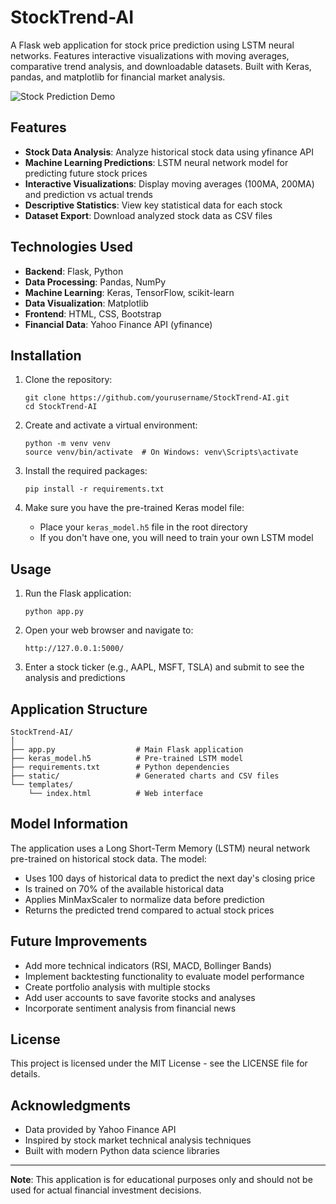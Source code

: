 # StockTrend-AI

A Flask web application for stock price prediction using LSTM neural networks. Features interactive visualizations with moving averages, comparative trend analysis, and downloadable datasets. Built with Keras, pandas, and matplotlib for financial market analysis.

![Stock Prediction Demo]([https://raw.githubusercontent.com/username/StockTrend-AI/main/screenshots/demo.png](https://github.com/AdarshXKumAR/StockTrend-AI/blob/main/demo.png))

## Features

- **Stock Data Analysis**: Analyze historical stock data using yfinance API
- **Machine Learning Predictions**: LSTM neural network model for predicting future stock prices
- **Interactive Visualizations**: Display moving averages (100MA, 200MA) and prediction vs actual trends
- **Descriptive Statistics**: View key statistical data for each stock
- **Dataset Export**: Download analyzed stock data as CSV files

## Technologies Used

- **Backend**: Flask, Python
- **Data Processing**: Pandas, NumPy
- **Machine Learning**: Keras, TensorFlow, scikit-learn
- **Data Visualization**: Matplotlib
- **Frontend**: HTML, CSS, Bootstrap
- **Financial Data**: Yahoo Finance API (yfinance)

## Installation

1. Clone the repository:
   ```
   git clone https://github.com/yourusername/StockTrend-AI.git
   cd StockTrend-AI
   ```

2. Create and activate a virtual environment:
   ```
   python -m venv venv
   source venv/bin/activate  # On Windows: venv\Scripts\activate
   ```

3. Install the required packages:
   ```
   pip install -r requirements.txt
   ```

4. Make sure you have the pre-trained Keras model file:
   - Place your `keras_model.h5` file in the root directory
   - If you don't have one, you will need to train your own LSTM model

## Usage

1. Run the Flask application:
   ```
   python app.py
   ```

2. Open your web browser and navigate to:
   ```
   http://127.0.0.1:5000/
   ```

3. Enter a stock ticker (e.g., AAPL, MSFT, TSLA) and submit to see the analysis and predictions

## Application Structure

```
StockTrend-AI/
│
├── app.py                  # Main Flask application
├── keras_model.h5          # Pre-trained LSTM model
├── requirements.txt        # Python dependencies
├── static/                 # Generated charts and CSV files
└── templates/
    └── index.html          # Web interface
```

## Model Information

The application uses a Long Short-Term Memory (LSTM) neural network pre-trained on historical stock data. The model:

- Uses 100 days of historical data to predict the next day's closing price
- Is trained on 70% of the available historical data
- Applies MinMaxScaler to normalize data before prediction
- Returns the predicted trend compared to actual stock prices

## Future Improvements

- Add more technical indicators (RSI, MACD, Bollinger Bands)
- Implement backtesting functionality to evaluate model performance
- Create portfolio analysis with multiple stocks
- Add user accounts to save favorite stocks and analyses
- Incorporate sentiment analysis from financial news

## License

This project is licensed under the MIT License - see the LICENSE file for details.

## Acknowledgments

- Data provided by Yahoo Finance API
- Inspired by stock market technical analysis techniques
- Built with modern Python data science libraries

---

**Note**: This application is for educational purposes only and should not be used for actual financial investment decisions.
